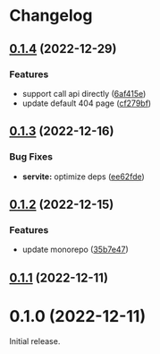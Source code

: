 # Changelog

## [0.1.4](https://github.com/Codpoe/servite/compare/0.1.3...0.1.4) (2022-12-29)


### Features

* support call api directly ([6af415e](https://github.com/Codpoe/servite/commit/6af415e76b4b4ecdb3fb19411be83e6e4e8841b4))
* update default 404 page ([cf279bf](https://github.com/Codpoe/servite/commit/cf279bfb457897362baf7881e74815418c73b35f))

## [0.1.3](https://github.com/Codpoe/servite/compare/0.1.2...0.1.3) (2022-12-16)


### Bug Fixes

* **servite:** optimize deps ([ee62fde](https://github.com/Codpoe/servite/commit/ee62fde9073e8de80bb53b72ae9a6be7a401dd05))

## [0.1.2](https://github.com/Codpoe/servite/compare/0.1.1...0.1.2) (2022-12-15)


### Features

* update monorepo ([35b7e47](https://github.com/Codpoe/servite/commit/35b7e47c56838c22118c1bdfda94474abf19f0cb))

## [0.1.1](https://github.com/Codpoe/servite/compare/0.1.0...0.1.1) (2022-12-11)

# 0.1.0 (2022-12-11)

Initial release.